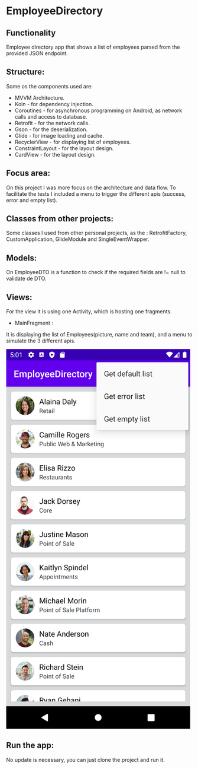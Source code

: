 # EmployeeDirectory

## Functionality

Employee directory app that shows a list of employees parsed from the provided JSON endpoint.

## Structure:
Some os the components used are:

- MVVM Architecture.
- Koin - for dependency injection.
- Coroutines - for asynchronous programming on Android, as network calls and access to database.
- Retrofit - for the network calls.
- Gson - for the deserialization.
- Glide - for image loading and cache.
- RecyclerView - for displaying list of employees.
- ConstraintLayout - for the layout design.
- CardView - for the layout design.

## Focus area:
On this project I was more focus on the architecture and data flow. To facilitate the tests I included a menu to trigger
the different apis (success, error and empty list).

## Classes from other projects:
Some classes I used from other personal projects, as the :
RetrofitFactory, CustomApplication, GlideModule and SingleEventWrapper.

## Models:
On EmployeeDTO is a function to check if the required fields are != null to validate de DTO.

## Views:
For the view it is using one Activity, which is hosting one fragments.
- MainFragment : 

It is displaying the list of Employees(picture, name and team), and a menu to simulate the 3 different apis.
 
![Main Fragment](./Screenshot_MainFragment.png) 

## Run the app:

No update is necessary, you can just clone the project and run it.

